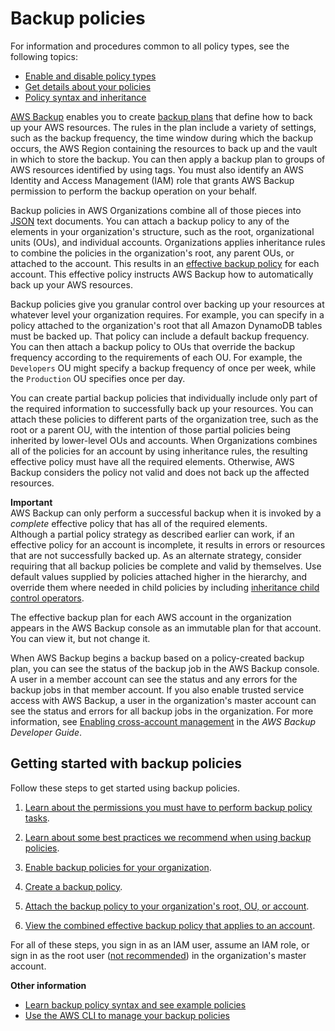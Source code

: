 # Backup policies<a name="orgs_manage_policies_backup"></a>

For information and procedures common to all policy types, see the following topics:
+ [Enable and disable policy types](orgs_manage_policies_enable-disable.md)
+ [Get details about your policies](orgs_manage_policies_info-operations.md)
+ [Policy syntax and inheritance](orgs_manage_policies_inheritance_auth.md)

[AWS Backup](https://docs.aws.amazon.com/aws-backup/latest/devguide/) enables you to create [backup plans](https://docs.aws.amazon.com/aws-backup/latest/devguide/about-backup-plans.html) that define how to back up your AWS resources\. The rules in the plan include a variety of settings, such as the backup frequency, the time window during which the backup occurs, the AWS Region containing the resources to back up and the vault in which to store the backup\. You can then apply a backup plan to groups of AWS resources identified by using tags\. You must also identify an AWS Identity and Access Management \(IAM\) role that grants AWS Backup permission to perform the backup operation on your behalf\.

Backup policies in AWS Organizations combine all of those pieces into [JSON](https://json.org) text documents\. You can attach a backup policy to any of the elements in your organization's structure, such as the root, organizational units \(OUs\), and individual accounts\. Organizations applies inheritance rules to combine the policies in the organization's root, any parent OUs, or attached to the account\. This results in an [effective backup policy](orgs_manage_policies_backup_effective.md) for each account\. This effective policy instructs AWS Backup how to automatically back up your AWS resources\.

Backup policies give you granular control over backing up your resources at whatever level your organization requires\. For example, you can specify in a policy attached to the organization's root that all Amazon DynamoDB tables must be backed up\. That policy can include a default backup frequency\. You can then attach a backup policy to OUs that override the backup frequency according to the requirements of each OU\. For example, the `Developers` OU might specify a backup frequency of once per week, while the `Production` OU specifies once per day\.

You can create partial backup policies that individually include only part of the required information to successfully back up your resources\. You can attach these policies to different parts of the organization tree, such as the root or a parent OU, with the intention of those partial policies being inherited by lower\-level OUs and accounts\. When Organizations combines all of the policies for an account by using inheritance rules, the resulting effective policy must have all the required elements\. Otherwise, AWS Backup considers the policy not valid and does not back up the affected resources\.

**Important**  
AWS Backup can only perform a successful backup when it is invoked by a *complete* effective policy that has all of the required elements\.  
Although a partial policy strategy as described earlier can work, if an effective policy for an account is incomplete, it results in errors or resources that are not successfully backed up\. As an alternate strategy, consider requiring that all backup policies be complete and valid by themselves\. Use default values supplied by policies attached higher in the hierarchy, and override them where needed in child policies by including [inheritance child control operators](orgs_manage_policies_inheritance_mgmt.md#policy-operators)\.

The effective backup plan for each AWS account in the organization appears in the AWS Backup console as an immutable plan for that account\. You can view it, but not change it\.

When AWS Backup begins a backup based on a policy\-created backup plan, you can see the status of the backup job in the AWS Backup console\. A user in a member account can see the status and any errors for the backup jobs in that member account\. If you also enable trusted service access with AWS Backup, a user in the organization's master account can see the status and errors for all backup jobs in the organization\. For more information, see [Enabling cross\-account management](https://docs.aws.amazon.com/aws-backup/latest/devguide/manage-cross-account.html#enable-cross-account) in the *AWS Backup Developer Guide*\.

## Getting started with backup policies<a name="orgs_manage_policies-backup_getting-started"></a>

Follow these steps to get started using backup policies\.

1. [Learn about the permissions you must have to perform backup policy tasks](orgs_manage_policies_backup_prereqs.md)\.

1. [Learn about some best practices we recommend when using backup policies](orgs_manage_policies_backup_best-practices.md)\.

1. [Enable backup policies for your organization](orgs_manage_policies_enable-disable.md)\.

1. [Create a backup policy](orgs_manage_policies_backup_create.md)\.

1. [Attach the backup policy to your organization's root, OU, or account](orgs_manage_policies_backup_attach-detach.md#orgs_manage_policies_backup_attach)\.

1. [View the combined effective backup policy that applies to an account](orgs_manage_policies_backup_effective.md)\.

For all of these steps, you sign in as an IAM user, assume an IAM role, or sign in as the root user \([not recommended](https://docs.aws.amazon.com/IAM/latest/UserGuide/best-practices.html#lock-away-credentials)\) in the organization's master account\.

**Other information**
+ [Learn backup policy syntax and see example policies](orgs_manage_policies_backup_syntax.md)
+ [Use the AWS CLI to manage your backup policies](orgs_manage_policies_backup_cli.md)